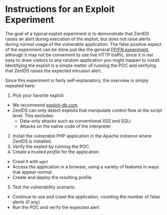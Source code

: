 # Instructions for an Exploit Experiment

The goal of a typical exploit experiment is to demonstrate that ZenIDS raises an alert during execution of the exploit, but does not raise alerts during normal usage of the vulnerable application. The false positive aspect of the experiment can be done just like the general [FP/FN experiment](https://github.com/uci-plrg/zen-ids/blob/interp-opt/doc/experiments/ACCURACY.md), although it may not be convenient to use live HTTP traffic, since it is not easy to draw visitors to any random application you might happen to install. Identifying the exploit is a simple matter of running the POC and verifying that ZenIDS raises the expected intrusion alert.

Since this experiment is fairly self-explanatory, the overview is simply repeated here:

1. Pick your favorite exploit
  * We recommend [exploit-db.com](http://exploit-db.com)
  * ZenIDS can only detect exploits that manipulate control flow at the script level. This excludes:
    * Data-only attacks such as conventional XSS and SQLi
    * Attacks on the native code of the interpreter
2. Install the vulnerable PHP application in the Apache instance where ZenIDS is installed.
3. Verify the exploit by running the POC.
4. Create a *trusted profile* for the application
  * Crawl it with `wget`
  * Access the application in a browser, using a variety of features in ways that appear normal
  * Create and deploy the resulting profile
5. Test the vulnerability scenario:
  * Continue to use and crawl the application, counting the number of false alerts (if any)
  * Run the POC and verify the expected alert
